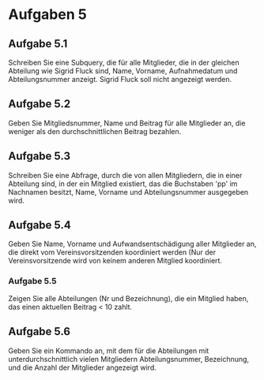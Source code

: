 # Aufgaben 5

## Aufgabe 5.1

Schreiben Sie eine Subquery, die für alle Mitglieder, die in der
gleichen Abteilung wie Sigrid Fluck sind, Name, Vorname, Aufnahmedatum und Abteilungsnummer anzeigt. Sigrid Fluck soll nicht angezeigt
werden.

## Aufgabe 5.2

Geben Sie Mitgliedsnummer, Name und Beitrag für alle Mitglieder an,
die weniger als den durchschnittlichen Beitrag bezahlen.

## Aufgabe 5.3

Schreiben Sie eine Abfrage, durch die von allen Mitgliedern, die in einer
Abteilung sind, in der ein Mitglied existiert, das die Buchstaben 'pp' im
Nachnamen besitzt, Name, Vorname und Abteilungsnummer ausgegeben wird.

## Aufgabe 5.4

Geben Sie Name, Vorname und Aufwandsentschädigung aller Mitglieder an, die direkt vom Vereinsvorsitzenden koordiniert werden (Nur der
Vereinsvorsitzende wird von keinem anderen Mitglied koordiniert.

### Aufgabe 5.5

Zeigen Sie alle Abteilungen (Nr und Bezeichnung), die ein Mitglied haben, das einen aktuellen Beitrag < 10 zahlt.

## Aufgabe 5.6

Geben Sie ein Kommando an, mit dem für die Abteilungen mit unterdurchschnittlich vielen Mitgliedern Abteilungsnummer, Bezeichnung,
und die Anzahl der Mitglieder angezeigt wird.
